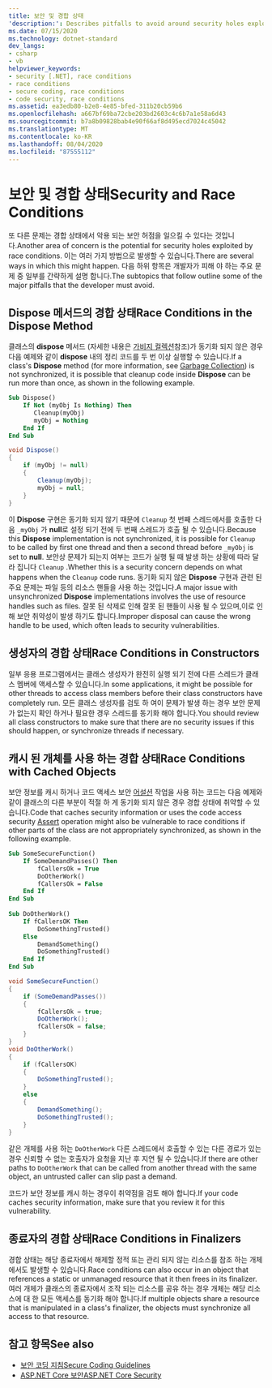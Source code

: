 ```yaml
---
title: 보안 및 경합 상태
'description:': Describes pitfalls to avoid around security holes exploited by race conditions, including dispose methods, constructors, cached objects, and finalizers.
ms.date: 07/15/2020
ms.technology: dotnet-standard
dev_langs:
- csharp
- vb
helpviewer_keywords:
- security [.NET], race conditions
- race conditions
- secure coding, race conditions
- code security, race conditions
ms.assetid: ea3edb80-b2e8-4e85-bfed-311b20cb59b6
ms.openlocfilehash: a667bf69ba72cbe203bd2603c4c6b7a1e58a6d43
ms.sourcegitcommit: b7a8b09828bab4e90f66af8d495ecd7024c45042
ms.translationtype: MT
ms.contentlocale: ko-KR
ms.lasthandoff: 08/04/2020
ms.locfileid: "87555112"
---
```

# <a name="security-and-race-conditions"></a><span data-ttu-id="14284-102">보안 및 경합 상태</span><span class="sxs-lookup"><span data-stu-id="14284-102">Security and Race Conditions</span></span>

<span data-ttu-id="14284-103">또 다른 문제는 경합 상태에서 악용 되는 보안 허점을 일으킬 수 있다는 것입니다.</span><span class="sxs-lookup"><span data-stu-id="14284-103">Another area of concern is the potential for security holes exploited by race conditions.</span></span> <span data-ttu-id="14284-104">이는 여러 가지 방법으로 발생할 수 있습니다.</span><span class="sxs-lookup"><span data-stu-id="14284-104">There are several ways in which this might happen.</span></span> <span data-ttu-id="14284-105">다음 하위 항목은 개발자가 피해 야 하는 주요 문제 중 일부를 간략하게 설명 합니다.</span><span class="sxs-lookup"><span data-stu-id="14284-105">The subtopics that follow outline some of the major pitfalls that the developer must avoid.</span></span>  
  
## <a name="race-conditions-in-the-dispose-method"></a><span data-ttu-id="14284-106">Dispose 메서드의 경합 상태</span><span class="sxs-lookup"><span data-stu-id="14284-106">Race Conditions in the Dispose Method</span></span>  

<span data-ttu-id="14284-107">클래스의 **dispose** 메서드 (자세한 내용은 [가비지 컬렉션](../garbage-collection/index.md)참조)가 동기화 되지 않은 경우 다음 예제와 같이 **dispose** 내의 정리 코드를 두 번 이상 실행할 수 있습니다.</span><span class="sxs-lookup"><span data-stu-id="14284-107">If a class's **Dispose** method (for more information, see [Garbage Collection](../garbage-collection/index.md)) is not synchronized, it is possible that cleanup code inside **Dispose** can be run more than once, as shown in the following example.</span></span>  
  
```vb  
Sub Dispose()  
    If Not (myObj Is Nothing) Then  
       Cleanup(myObj)  
       myObj = Nothing  
    End If  
End Sub  
```  
  
```csharp  
void Dispose()
{  
    if (myObj != null)
    {  
        Cleanup(myObj);  
        myObj = null;  
    }  
}  
```  
  
<span data-ttu-id="14284-108">이 **Dispose** 구현은 동기화 되지 않기 때문에 `Cleanup` 첫 번째 스레드에서를 호출한 다음 `_myObj` 가 **null**로 설정 되기 전에 두 번째 스레드가 호출 될 수 있습니다.</span><span class="sxs-lookup"><span data-stu-id="14284-108">Because this **Dispose** implementation is not synchronized, it is possible for `Cleanup` to be called by first one thread and then a second thread before `_myObj` is set to **null**.</span></span> <span data-ttu-id="14284-109">보안상 문제가 되는지 여부는 코드가 실행 될 때 발생 하는 상황에 따라 달라 집니다 `Cleanup` .</span><span class="sxs-lookup"><span data-stu-id="14284-109">Whether this is a security concern depends on what happens when the `Cleanup` code runs.</span></span> <span data-ttu-id="14284-110">동기화 되지 않은 **Dispose** 구현과 관련 된 주요 문제는 파일 등의 리소스 핸들을 사용 하는 것입니다.</span><span class="sxs-lookup"><span data-stu-id="14284-110">A major issue with unsynchronized **Dispose** implementations involves the use of resource handles such as files.</span></span> <span data-ttu-id="14284-111">잘못 된 삭제로 인해 잘못 된 핸들이 사용 될 수 있으며,이로 인해 보안 취약성이 발생 하기도 합니다.</span><span class="sxs-lookup"><span data-stu-id="14284-111">Improper disposal can cause the wrong handle to be used, which often leads to security vulnerabilities.</span></span>  
  
## <a name="race-conditions-in-constructors"></a><span data-ttu-id="14284-112">생성자의 경합 상태</span><span class="sxs-lookup"><span data-stu-id="14284-112">Race Conditions in Constructors</span></span>

<span data-ttu-id="14284-113">일부 응용 프로그램에서는 클래스 생성자가 완전히 실행 되기 전에 다른 스레드가 클래스 멤버에 액세스할 수 있습니다.</span><span class="sxs-lookup"><span data-stu-id="14284-113">In some applications, it might be possible for other threads to access class members before their class constructors have completely run.</span></span> <span data-ttu-id="14284-114">모든 클래스 생성자를 검토 하 여이 문제가 발생 하는 경우 보안 문제가 없는지 확인 하거나 필요한 경우 스레드를 동기화 해야 합니다.</span><span class="sxs-lookup"><span data-stu-id="14284-114">You should review all class constructors to make sure that there are no security issues if this should happen, or synchronize threads if necessary.</span></span>  
  
## <a name="race-conditions-with-cached-objects"></a><span data-ttu-id="14284-115">캐시 된 개체를 사용 하는 경합 상태</span><span class="sxs-lookup"><span data-stu-id="14284-115">Race Conditions with Cached Objects</span></span>  

<span data-ttu-id="14284-116">보안 정보를 캐시 하거나 코드 액세스 보안 [어설션](../../framework/misc/using-the-assert-method.md) 작업을 사용 하는 코드는 다음 예제와 같이 클래스의 다른 부분이 적절 하 게 동기화 되지 않은 경우 경합 상태에 취약할 수 있습니다.</span><span class="sxs-lookup"><span data-stu-id="14284-116">Code that caches security information or uses the code access security [Assert](../../framework/misc/using-the-assert-method.md) operation might also be vulnerable to race conditions if other parts of the class are not appropriately synchronized, as shown in the following example.</span></span>  
  
```vb  
Sub SomeSecureFunction()  
    If SomeDemandPasses() Then  
        fCallersOk = True  
        DoOtherWork()  
        fCallersOk = False  
    End If  
End Sub  
  
Sub DoOtherWork()  
    If fCallersOK Then  
        DoSomethingTrusted()  
    Else  
        DemandSomething()  
        DoSomethingTrusted()  
    End If  
End Sub  
```  
  
```csharp  
void SomeSecureFunction()
{  
    if (SomeDemandPasses())
    {  
        fCallersOk = true;  
        DoOtherWork();  
        fCallersOk = false;  
    }  
}  
void DoOtherWork()
{  
    if (fCallersOK)
    {  
        DoSomethingTrusted();  
    }  
    else
    {  
        DemandSomething();  
        DoSomethingTrusted();  
    }  
}  
```  
  
<span data-ttu-id="14284-117">같은 개체를 사용 하는 `DoOtherWork` 다른 스레드에서 호출할 수 있는 다른 경로가 있는 경우 신뢰할 수 없는 호출자가 요청을 지난 후 지연 될 수 있습니다.</span><span class="sxs-lookup"><span data-stu-id="14284-117">If there are other paths to `DoOtherWork` that can be called from another thread with the same object, an untrusted caller can slip past a demand.</span></span>  
  
<span data-ttu-id="14284-118">코드가 보안 정보를 캐시 하는 경우이 취약점을 검토 해야 합니다.</span><span class="sxs-lookup"><span data-stu-id="14284-118">If your code caches security information, make sure that you review it for this vulnerability.</span></span>  
  
## <a name="race-conditions-in-finalizers"></a><span data-ttu-id="14284-119">종료자의 경합 상태</span><span class="sxs-lookup"><span data-stu-id="14284-119">Race Conditions in Finalizers</span></span>  

<span data-ttu-id="14284-120">경합 상태는 해당 종료자에서 해제할 정적 또는 관리 되지 않는 리소스를 참조 하는 개체 에서도 발생할 수 있습니다.</span><span class="sxs-lookup"><span data-stu-id="14284-120">Race conditions can also occur in an object that references a static or unmanaged resource that it then frees in its finalizer.</span></span> <span data-ttu-id="14284-121">여러 개체가 클래스의 종료자에서 조작 되는 리소스를 공유 하는 경우 개체는 해당 리소스에 대 한 모든 액세스를 동기화 해야 합니다.</span><span class="sxs-lookup"><span data-stu-id="14284-121">If multiple objects share a resource that is manipulated in a class's finalizer, the objects must synchronize all access to that resource.</span></span>  
  
## <a name="see-also"></a><span data-ttu-id="14284-122">참고 항목</span><span class="sxs-lookup"><span data-stu-id="14284-122">See also</span></span>

- [<span data-ttu-id="14284-123">보안 코딩 지침</span><span class="sxs-lookup"><span data-stu-id="14284-123">Secure Coding Guidelines</span></span>](secure-coding-guidelines.md)
- [<span data-ttu-id="14284-124">ASP.NET Core 보안</span><span class="sxs-lookup"><span data-stu-id="14284-124">ASP.NET Core Security</span></span>](/aspnet/core/security/)
